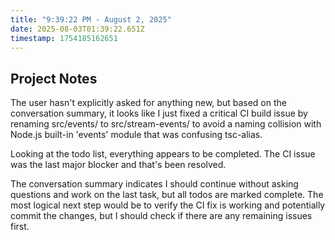 ```yaml
---
title: "9:39:22 PM - August 2, 2025"
date: 2025-08-03T01:39:22.651Z
timestamp: 1754185162651
---
```


## Project Notes

The user hasn't explicitly asked for anything new, but based on the conversation summary, it looks like I just fixed a critical CI build issue by renaming src/events/ to src/stream-events/ to avoid a naming collision with Node.js built-in 'events' module that was confusing tsc-alias.

Looking at the todo list, everything appears to be completed. The CI issue was the last major blocker and that's been resolved. 

The conversation summary indicates I should continue without asking questions and work on the last task, but all todos are marked complete. The most logical next step would be to verify the CI fix is working and potentially commit the changes, but I should check if there are any remaining issues first.
